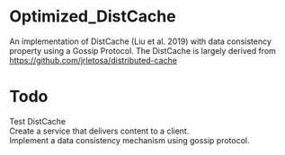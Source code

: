 # Optimized_DistCache
An implementation of DistCache (Liu et al. 2019) with data consistency property using a Gossip Protocol. The DistCache is largely derived from https://github.com/jrletosa/distributed-cache
# Todo
Test DistCache </br> Create a service that delivers content to a client. </br>Implement a data consistency mechanism using gossip protocol.
